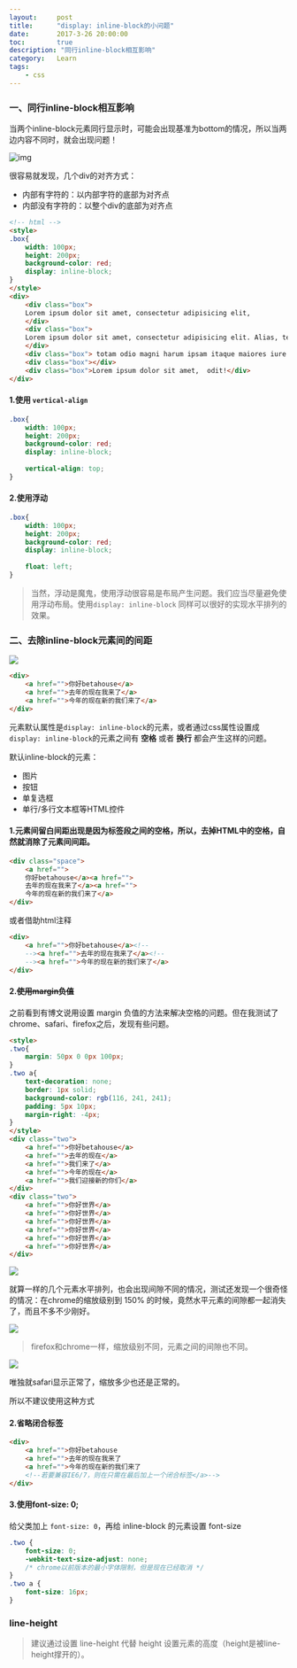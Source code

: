```yaml
---
layout:     post
title:      "display: inline-block的小问题"
date:       2017-3-26 20:00:00
toc:        true
description: "同行inline-block相互影响"
category:   Learn
tags:
    - css
---
```


###  一、同行inline-block相互影响

当两个inline-block元素同行显示时，可能会出现基准为bottom的情况，所以当两边内容不同时，就会出现问题！

![img](1.png)

很容易就发现，几个div的对齐方式：

* 内部有字符的：以内部字符的底部为对齐点
* 内部没有字符的：以整个div的底部为对齐点 

```html
<!-- html -->
<style>
.box{
    width: 100px;
    height: 200px;
    background-color: red;
    display: inline-block;
}
</style>
<div>
    <div class="box">
    Lorem ipsum dolor sit amet, consectetur adipisicing elit,
    </div>
    <div class="box">
    Lorem ipsum dolor sit amet, consectetur adipisicing elit. Alias, tempore.
    </div>
    <div class="box"> totam odio magni harum ipsam itaque maiores iure. Repudiandae </div>
    <div class="box"></div>
    <div class="box">Lorem ipsum dolor sit amet,  odit!</div>
</div>
```

#### 1.使用 `vertical-align`

```css
.box{
    width: 100px;
    height: 200px;
    background-color: red;
    display: inline-block;
    
    vertical-align: top;
}
```

#### 2.使用浮动

```css
.box{
    width: 100px;
    height: 200px;
    background-color: red;
    display: inline-block;
    
    float: left;
}
```

> 当然，浮动是魔鬼，使用浮动很容易是布局产生问题。我们应当尽量避免使用浮动布局。使用`display: inline-block` 同样可以很好的实现水平排列的效果。

### 二、去除inline-block元素间的间距

![](2.png)

```html
<div>
    <a href="">你好betahouse</a>
    <a href="">去年的现在我来了</a>
    <a href="">今年的现在新的我们来了</a>
</div>
```

元素默认属性是`display: inline-block`的元素，或者通过css属性设置成`display: inline-block`的元素之间有 **空格** 或者 **换行** 都会产生这样的问题。

默认inline-block的元素：

* 图片
* 按钮
* 单复选框
* 单行/多行文本框等HTML控件

#### 1.元素间留白间距出现是因为标签段之间的空格，所以，去掉HTML中的空格，自然就消除了元素间间距。

```html
<div class="space">
    <a href="">
    你好betahouse</a><a href="">
    去年的现在我来了</a><a href="">
    今年的现在新的我们来了</a>
</div>
```

或者借助html注释

```html
<div>
    <a href="">你好betahouse</a><!--
    --><a href="">去年的现在我来了</a><!--
    --><a href="">今年的现在新的我们来了</a>
</div>
```

#### 2.~~使用margin负值~~

之前看到有博文说用设置 margin 负值的方法来解决空格的问题。但在我测试了chrome、safari、firefox之后，发现有些问题。

```html
<style>
.two{
    margin: 50px 0 0px 100px;
}
.two a{
    text-decoration: none;
    border: 1px solid;
    background-color: rgb(116, 241, 241);
    padding: 5px 10px;
    margin-right: -4px;
}
</style>
<div class="two">
    <a href="">你好betahouse</a>
    <a href="">去年的现在</a>
    <a href="">我们来了</a>
    <a href="">今年的现在</a>
    <a href="">我们迎接新的你们</a>
</div>
<div class="two">
    <a href="">你好世界</a>
    <a href="">你好世界</a>
    <a href="">你好世界</a>
    <a href="">你好世界</a>
    <a href="">你好世界</a>
    <a href="">你好世界</a>
</div>

```

![](3.png)

就算一样的几个元素水平排列，也会出现间隙不同的情况，测试还发现一个很奇怪的情况：在chrome的缩放级别到 150% 的时候，竟然水平元素的间隙都一起消失了，而且不多不少刚好。

![](5.png)

> firefox和chrome一样，缩放级别不同，元素之间的间隙也不同。

![](4.png)

唯独就safari显示正常了，缩放多少也还是正常的。

所以不建议使用这种方式

#### 2.省略闭合标签

```html
<div>
    <a href="">你好betahouse
    <a href="">去年的现在我来了    
    <a href="">今年的现在新的我们来了
    <!--若要兼容IE6/7，则在只需在最后加上一个闭合标签</a>-->
</div>
```

#### 3.使用font-size: 0;

给父类加上 `font-size: 0`，再给 inline-block 的元素设置 font-size

```css
.two {
    font-size: 0;
    -webkit-text-size-adjust: none;
    /* chrome以前版本的最小字体限制，但是现在已经取消 */
}
.two a {
    font-size: 16px;
}
```

### line-height

> 建议通过设置 line-height 代替 height 设置元素的高度（height是被line-height撑开的）。




